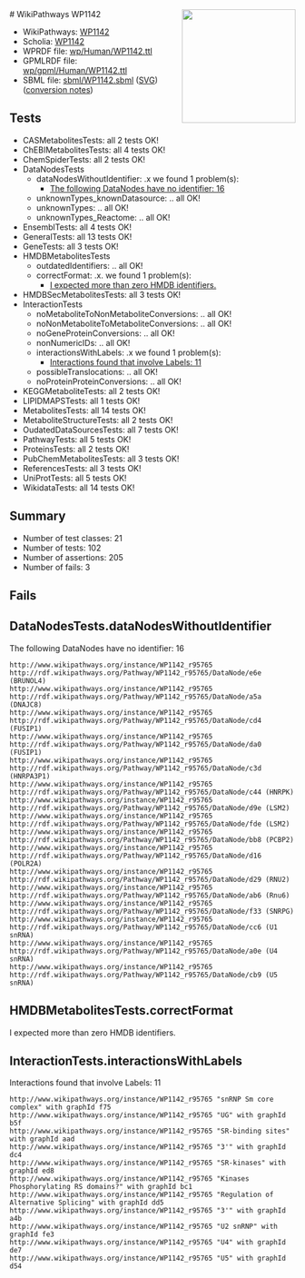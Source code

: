 <img style="float: right; width: 200px" src="../logo.png" />
# WikiPathways WP1142

* WikiPathways: [WP1142](https://identifiers.org/wikipathways:WP1142)
* Scholia: [WP1142](https://scholia.toolforge.org/wikipathways/WP1142)
* WPRDF file: [wp/Human/WP1142.ttl](../wp/Human/WP1142.ttl)
* GPMLRDF file: [wp/gpml/Human/WP1142.ttl](../wp/gpml/Human/WP1142.ttl)
* SBML file: [sbml/WP1142.sbml](../sbml/WP1142.sbml) ([SVG](../sbml/WP1142.svg)) ([conversion notes](../sbml/WP1142.txt))

## Tests
* CASMetabolitesTests: all 2 tests OK!
* ChEBIMetabolitesTests: all 4 tests OK!
* ChemSpiderTests: all 2 tests OK!
* DataNodesTests
    * dataNodesWithoutIdentifier: .x we found 1 problem(s):
        * [The following DataNodes have no identifier: 16](#8792c496)
    * unknownTypes_knownDatasource: .. all OK!
    * unknownTypes: .. all OK!
    * unknownTypes_Reactome: .. all OK!
* EnsemblTests: all 4 tests OK!
* GeneralTests: all 13 tests OK!
* GeneTests: all 3 tests OK!
* HMDBMetabolitesTests
    * outdatedIdentifiers: .. all OK!
    * correctFormat: .x. we found 1 problem(s):
        * [I expected more than zero HMDB identifiers.](#ad154c1e)
* HMDBSecMetabolitesTests: all 3 tests OK!
* InteractionTests
    * noMetaboliteToNonMetaboliteConversions: .. all OK!
    * noNonMetaboliteToMetaboliteConversions: .. all OK!
    * noGeneProteinConversions: .. all OK!
    * nonNumericIDs: .. all OK!
    * interactionsWithLabels: .x we found 1 problem(s):
        * [Interactions found that involve Labels: 11](#fe97a8b9)
    * possibleTranslocations: .. all OK!
    * noProteinProteinConversions: .. all OK!
* KEGGMetaboliteTests: all 2 tests OK!
* LIPIDMAPSTests: all 1 tests OK!
* MetabolitesTests: all 14 tests OK!
* MetaboliteStructureTests: all 2 tests OK!
* OudatedDataSourcesTests: all 7 tests OK!
* PathwayTests: all 5 tests OK!
* ProteinsTests: all 2 tests OK!
* PubChemMetabolitesTests: all 3 tests OK!
* ReferencesTests: all 3 tests OK!
* UniProtTests: all 5 tests OK!
* WikidataTests: all 14 tests OK!


## Summary

* Number of test classes: 21
* Number of tests: 102
* Number of assertions: 205
* Number of fails: 3

## Fails

<a name="8792c496" />

## DataNodesTests.dataNodesWithoutIdentifier

The following DataNodes have no identifier: 16
```
http://www.wikipathways.org/instance/WP1142_r95765 http://rdf.wikipathways.org/Pathway/WP1142_r95765/DataNode/e6e (BRUNOL4)
http://www.wikipathways.org/instance/WP1142_r95765 http://rdf.wikipathways.org/Pathway/WP1142_r95765/DataNode/a5a (DNAJC8)
http://www.wikipathways.org/instance/WP1142_r95765 http://rdf.wikipathways.org/Pathway/WP1142_r95765/DataNode/cd4 (FUSIP1)
http://www.wikipathways.org/instance/WP1142_r95765 http://rdf.wikipathways.org/Pathway/WP1142_r95765/DataNode/da0 (FUSIP1)
http://www.wikipathways.org/instance/WP1142_r95765 http://rdf.wikipathways.org/Pathway/WP1142_r95765/DataNode/c3d (HNRPA3P1)
http://www.wikipathways.org/instance/WP1142_r95765 http://rdf.wikipathways.org/Pathway/WP1142_r95765/DataNode/c44 (HNRPK)
http://www.wikipathways.org/instance/WP1142_r95765 http://rdf.wikipathways.org/Pathway/WP1142_r95765/DataNode/d9e (LSM2)
http://www.wikipathways.org/instance/WP1142_r95765 http://rdf.wikipathways.org/Pathway/WP1142_r95765/DataNode/fde (LSM2)
http://www.wikipathways.org/instance/WP1142_r95765 http://rdf.wikipathways.org/Pathway/WP1142_r95765/DataNode/bb8 (PCBP2)
http://www.wikipathways.org/instance/WP1142_r95765 http://rdf.wikipathways.org/Pathway/WP1142_r95765/DataNode/d16 (POLR2A)
http://www.wikipathways.org/instance/WP1142_r95765 http://rdf.wikipathways.org/Pathway/WP1142_r95765/DataNode/d29 (RNU2)
http://www.wikipathways.org/instance/WP1142_r95765 http://rdf.wikipathways.org/Pathway/WP1142_r95765/DataNode/ab6 (Rnu6)
http://www.wikipathways.org/instance/WP1142_r95765 http://rdf.wikipathways.org/Pathway/WP1142_r95765/DataNode/f33 (SNRPG)
http://www.wikipathways.org/instance/WP1142_r95765 http://rdf.wikipathways.org/Pathway/WP1142_r95765/DataNode/cc6 (U1 snRNA)
http://www.wikipathways.org/instance/WP1142_r95765 http://rdf.wikipathways.org/Pathway/WP1142_r95765/DataNode/a0e (U4 snRNA)
http://www.wikipathways.org/instance/WP1142_r95765 http://rdf.wikipathways.org/Pathway/WP1142_r95765/DataNode/cb9 (U5 snRNA)
```

<a name="ad154c1e" />

## HMDBMetabolitesTests.correctFormat

I expected more than zero HMDB identifiers.
<a name="fe97a8b9" />

## InteractionTests.interactionsWithLabels

Interactions found that involve Labels: 11
```
http://www.wikipathways.org/instance/WP1142_r95765 "snRNP Sm core complex" with graphId f75
http://www.wikipathways.org/instance/WP1142_r95765 "UG" with graphId b5f
http://www.wikipathways.org/instance/WP1142_r95765 "SR-binding sites" with graphId aad
http://www.wikipathways.org/instance/WP1142_r95765 "3'" with graphId dc4
http://www.wikipathways.org/instance/WP1142_r95765 "SR-kinases" with graphId ed8
http://www.wikipathways.org/instance/WP1142_r95765 "Kinases Phosphorylating RS domains?" with graphId bc1
http://www.wikipathways.org/instance/WP1142_r95765 "Regulation of
Alternative Splicing" with graphId dd5
http://www.wikipathways.org/instance/WP1142_r95765 "3'" with graphId a4b
http://www.wikipathways.org/instance/WP1142_r95765 "U2 snRNP" with graphId fe3
http://www.wikipathways.org/instance/WP1142_r95765 "U4" with graphId de7
http://www.wikipathways.org/instance/WP1142_r95765 "U5" with graphId d54
```

